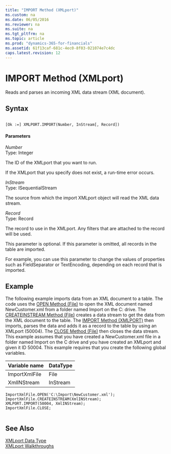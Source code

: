 ```yaml
---
title: "IMPORT Method (XMLport)"
ms.custom: na
ms.date: 06/05/2016
ms.reviewer: na
ms.suite: na
ms.tgt_pltfrm: na
ms.topic: article
ms.prod: "dynamics-365-for-financials"
ms.assetid: 61f13caf-681c-4ec0-8f03-021074e7c4dc
caps.latest.revision: 12
---
```

# IMPORT Method (XMLport)
Reads and parses an incoming XML data stream \(XML document\).  
  
## Syntax  
  
```  
  
[Ok :=] XMLPORT.IMPORT(Number, InStream[, Record])  
```  
  
#### Parameters  
 *Number*  
 Type: Integer  
  
 The ID of the XMLport that you want to run.  
  
 If the XMLport that you specify does not exist, a run-time error occurs.  
  
 *InStream*  
 Type: ISequentialStream  
  
 The source from which the import XMLport object will read the XML data stream.  
  
 *Record*  
 Type: Record  
  
 The record to use in the XMLport. Any filters that are attached to the record will be used.  
  
 This parameter is optional. If this parameter is omitted, all records in the table are imported.  
  
 For example, you can use this parameter to change the values of properties such as FieldSeparator or TextEncoding, depending on each record that is imported.  
  
## Example  
 The following example imports data from an XML document to a table. The code uses the [OPEN Method \(File\)](devenv-OPEN-Method-File.md) to open the XML document named NewCustomer.xml from a folder named Import on the C: drive. The [CREATEINSTREAM Method \(File\)](devenv-CREATEINSTREAM-Method-File.md) creates a data stream to get the data from the XML document to the table. The [IMPORT Method \(XMLPORT\)](devenv-IMPORT-Method-XMLport.md) then imports, parses the data and adds it as a record to the table by using an XMLport \(50004\). The [CLOSE Method \(File\)](devenv-CLOSE-Method-File.md) then closes the data stream. This example assumes that you have created a NewCustomer.xml file in a folder named Import on the C drive and you have created an XMLport and given it ID 50004. This example requires that you create the following global variables.  
  
|Variable name|DataType|  
|-------------------|--------------|  
|ImportXmlFile|File|  
|XmlINStream|InStream|  
  
```  
ImportXmlFile.OPEN('C:\Import\NewCustomer.xml');  
ImportXmlFile.CREATEINSTREAM(XmlINStream);  
XMLPORT.IMPORT(50004, XmlINStream);  
ImportXmlFile.CLOSE;  
  
```  
  
## See Also  
 [XMLport Data Type](../datatypes/devenv-XMLport-Data-Type.md)   
 [XMLport Walkthroughs](XMLport-Walkthroughs.md)